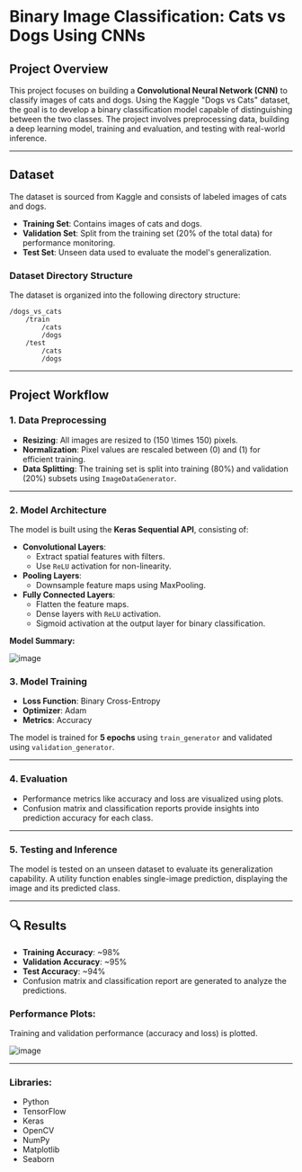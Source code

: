 # Binary Image Classification: Cats vs Dogs Using CNNs

## Project Overview
This project focuses on building a **Convolutional Neural Network (CNN)** to classify images of cats and dogs. Using the Kaggle "Dogs vs Cats" dataset, the goal is to develop a binary classification model capable of distinguishing between the two classes. The project involves preprocessing data, building a deep learning model, training and evaluation, and testing with real-world inference.

---

## Dataset
The dataset is sourced from Kaggle and consists of labeled images of cats and dogs.

- **Training Set**: Contains images of cats and dogs.
- **Validation Set**: Split from the training set (20% of the total data) for performance monitoring.
- **Test Set**: Unseen data used to evaluate the model's generalization.

### Dataset Directory Structure
The dataset is organized into the following directory structure:

```
/dogs_vs_cats
    /train
        /cats
        /dogs
    /test
        /cats
        /dogs
```

---

##  Project Workflow

### 1. Data Preprocessing
- **Resizing**: All images are resized to \(150 \times 150\) pixels.
- **Normalization**: Pixel values are rescaled between \(0\) and \(1\) for efficient training.
- **Data Splitting**: The training set is split into training (80%) and validation (20%) subsets using `ImageDataGenerator`.

---

### 2. Model Architecture
The model is built using the **Keras Sequential API**, consisting of:

- **Convolutional Layers**:
  - Extract spatial features with filters.
  - Use `ReLU` activation for non-linearity.
- **Pooling Layers**:
  - Downsample feature maps using MaxPooling.
- **Fully Connected Layers**:
  - Flatten the feature maps.
  - Dense layers with `ReLU` activation.
  - Sigmoid activation at the output layer for binary classification.

**Model Summary:**

![image](https://github.com/user-attachments/assets/ccb53927-f2f7-4f00-9f20-ae1f33f10d6a)

### 3. Model Training
- **Loss Function**: Binary Cross-Entropy
- **Optimizer**: Adam
- **Metrics**: Accuracy

The model is trained for **5 epochs** using `train_generator` and validated using `validation_generator`.

---

### 4. Evaluation
- Performance metrics like accuracy and loss are visualized using plots.
- Confusion matrix and classification reports provide insights into prediction accuracy for each class.

---

### 5. Testing and Inference
The model is tested on an unseen dataset to evaluate its generalization capability. A utility function enables single-image prediction, displaying the image and its predicted class.

---

## 🔍 Results
- **Training Accuracy**: ~98%
- **Validation Accuracy**: ~95%
- **Test Accuracy**: ~94%
- Confusion matrix and classification report are generated to analyze the predictions.

### Performance Plots:
Training and validation performance (accuracy and loss) is plotted.

![image](https://github.com/user-attachments/assets/ff32953a-d2c1-44da-84e3-6332a0c1c000)



---


### Libraries:
- Python
- TensorFlow
- Keras
- OpenCV
- NumPy
- Matplotlib
- Seaborn





